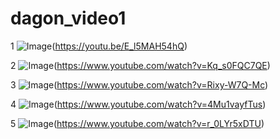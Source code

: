 # dagon_video1


1
![Image](https://github.com/user-attachments/assets/fb531a84-b71c-45a5-b676-d482599e2566)(https://youtu.be/E_l5MAH54hQ)


2
![Image](https://github.com/user-attachments/assets/b4f84c19-2037-4b7b-a113-f75dc5c53260)(https://www.youtube.com/watch?v=Kq_s0FQC7QE)

3
![Image](https://github.com/user-attachments/assets/c60f4bc6-dda1-44fd-87f4-aea5e56db11e)(https://www.youtube.com/watch?v=Rixy-W7Q-Mc)

4
![Image](https://github.com/user-attachments/assets/cbb482d4-b2cc-4282-b7f5-2535f422651d)(https://www.youtube.com/watch?v=4Mu1vayfTus)

5
![Image](https://github.com/user-attachments/assets/ea2df27f-ec2a-4ee3-a04e-6d0ae11a31ac)(https://www.youtube.com/watch?v=r_0LYr5xDTU)
